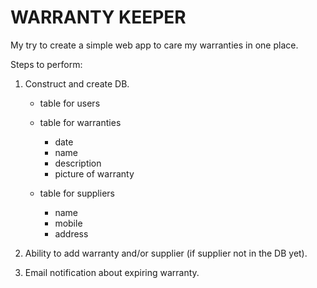 # WARRANTY KEEPER

My try to create a simple web app to care my warranties in one place.

Steps to perform:

1. Construct and create DB.

	- table for users
	
	- table for warranties
	  - date
	  - name
	  - description
	  - picture of warranty
	  
	- table for suppliers
	  - name
	  - mobile
	  - address
	
2. Ability to add warranty and/or supplier (if supplier not in the DB yet).

3. Email notification about expiring warranty.

